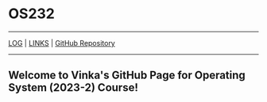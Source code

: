 # OS232

---

[LOG](TXT/mylog.txt) | [LINKS](LINKS/) | [GitHub Repository](https://github.com/vinkakniv/os232.git)

---
Welcome to Vinka's GitHub Page for Operating System (2023-2) Course!
---